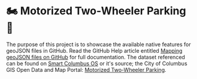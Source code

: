 # :motorcycle: Motorized Two-Wheeler Parking :motor_scooter:
The purpose of this project is to showcase the available native features for geoJSON files in GitHub.
Read the GitHub Help article entitled [Mapping geoJSON files on GitHub](https://help.github.com/en/articles/mapping-geojson-files-on-github) for full documentation. The dataset referenced can be found on [Smart Columbus OS](https://www.smartcolumbusos.com/data) or it's source; the City of Columbus GIS Open Data and Map Portal: [Motorized Two-Wheeler Parking](http://opendata.columbus.gov/datasets/4ff15433ca874288942ebe5ec8658a97_3).
